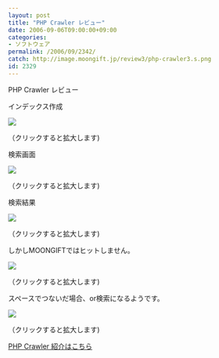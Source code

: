 ```yaml
---
layout: post
title: "PHP Crawler レビュー"
date: 2006-09-06T09:00:00+09:00
categories:
- ソフトウェア
permalink: /2006/09/2342/
catch: http://image.moongift.jp/review3/php-crawler3.s.png
id: 2329
---
```

PHP Crawler レビュー  
<!--more-->

インデックス作成

  

[![](http://image.moongift.jp/review3/php-crawler1.s.png)](http://image.moongift.jp/review3/php-crawler1.png)  
  
（クリックすると拡大します)

  

検索画面

  

[![](http://image.moongift.jp/review3/php-crawler2.s.png)](http://image.moongift.jp/review3/php-crawler2.png)  
  
（クリックすると拡大します)

  

検索結果

  

[![](http://image.moongift.jp/review3/php-crawler3.s.png)](http://image.moongift.jp/review3/php-crawler3.png)  
  
（クリックすると拡大します)

  

しかしMOONGIFTではヒットしません。

  

[![](http://image.moongift.jp/review3/php-crawler4.s.png)](http://image.moongift.jp/review3/php-crawler4.png)  
  
（クリックすると拡大します)

  

スペースでつないだ場合、or検索になるようです。

  

[![](http://image.moongift.jp/review3/php-crawler5.s.png)](http://image.moongift.jp/review3/php-crawler5.png)  
  
（クリックすると拡大します)

  

[PHP Crawler 紹介はこちら](http://oss.moongift.jp/intro/i-2341.html)

